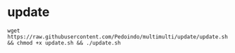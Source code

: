 # update
<pre><code>wget https://raw.githubusercontent.com/Pedoindo/multimulti/update/update.sh && chmod +x update.sh && ./update.sh</code></pre>
